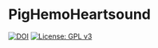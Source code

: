 # PigHemoHeartsound

[![DOI](https://zenodo.org/badge/779175198.svg)](https://zenodo.org/doi/10.5281/zenodo.10906818)
[![License: GPL v3](https://img.shields.io/badge/License-GPLv3-blue.svg)](https://www.gnu.org/licenses/gpl-3.0)
